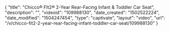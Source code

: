 {
    "title": "Chicco&reg; FIt2&reg; 2-Year Rear-Facing Infant &amp; Toddler Car Seat",
    "description": "",
    "videoid": "109988130",
    "date_created": "1502522224",
    "date_modified": "1504247454",
    "type": "captivate",
    "layout": "video",
    "url": "\/v\/chicco-fit2-2-year-rear-facing-infant-toddler-car-seat\/109988130"
}